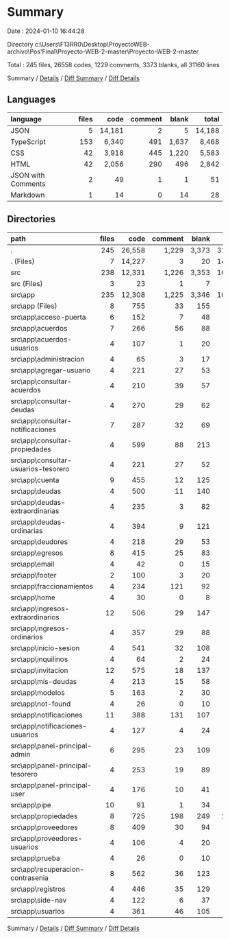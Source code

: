# Summary

Date : 2024-01-10 16:44:28

Directory c:\\Users\\F13RR0\\Desktop\\ProyectoWEB-archivo\\Pos'Final\\Proyecto-WEB-2-master\\Proyecto-WEB-2-master

Total : 245 files,  26558 codes, 1229 comments, 3373 blanks, all 31160 lines

Summary / [Details](details.md) / [Diff Summary](diff.md) / [Diff Details](diff-details.md)

## Languages
| language | files | code | comment | blank | total |
| :--- | ---: | ---: | ---: | ---: | ---: |
| JSON | 5 | 14,181 | 2 | 5 | 14,188 |
| TypeScript | 153 | 6,340 | 491 | 1,637 | 8,468 |
| CSS | 42 | 3,918 | 445 | 1,220 | 5,583 |
| HTML | 42 | 2,056 | 290 | 496 | 2,842 |
| JSON with Comments | 2 | 49 | 1 | 1 | 51 |
| Markdown | 1 | 14 | 0 | 14 | 28 |

## Directories
| path | files | code | comment | blank | total |
| :--- | ---: | ---: | ---: | ---: | ---: |
| . | 245 | 26,558 | 1,229 | 3,373 | 31,160 |
| . (Files) | 7 | 14,227 | 3 | 20 | 14,250 |
| src | 238 | 12,331 | 1,226 | 3,353 | 16,910 |
| src (Files) | 3 | 23 | 1 | 7 | 31 |
| src\\app | 235 | 12,308 | 1,225 | 3,346 | 16,879 |
| src\\app (Files) | 8 | 755 | 33 | 155 | 943 |
| src\\app\\acceso-puerta | 6 | 152 | 7 | 48 | 207 |
| src\\app\\acuerdos | 7 | 266 | 56 | 88 | 410 |
| src\\app\\acuerdos-usuarios | 4 | 107 | 1 | 20 | 128 |
| src\\app\\administracion | 4 | 65 | 3 | 17 | 85 |
| src\\app\\agregar-usuario | 4 | 221 | 27 | 53 | 301 |
| src\\app\\consultar-acuerdos | 4 | 210 | 39 | 57 | 306 |
| src\\app\\consultar-deudas | 4 | 270 | 29 | 62 | 361 |
| src\\app\\consultar-notificaciones | 7 | 287 | 32 | 69 | 388 |
| src\\app\\consultar-propiedades | 4 | 599 | 88 | 213 | 900 |
| src\\app\\consultar-usuarios-tesorero | 4 | 221 | 27 | 52 | 300 |
| src\\app\\cuenta | 9 | 455 | 12 | 125 | 592 |
| src\\app\\deudas | 4 | 500 | 11 | 140 | 651 |
| src\\app\\deudas-extraordinarias | 4 | 235 | 3 | 82 | 320 |
| src\\app\\deudas-ordinarias | 4 | 394 | 9 | 121 | 524 |
| src\\app\\deudores | 4 | 218 | 29 | 53 | 300 |
| src\\app\\egresos | 8 | 415 | 25 | 83 | 523 |
| src\\app\\email | 4 | 42 | 0 | 15 | 57 |
| src\\app\\footer | 2 | 100 | 3 | 20 | 123 |
| src\\app\\fraccionamientos | 4 | 234 | 121 | 92 | 447 |
| src\\app\\home | 4 | 30 | 0 | 8 | 38 |
| src\\app\\ingresos-extraordinarios | 12 | 506 | 29 | 147 | 682 |
| src\\app\\ingresos-ordinarios | 4 | 357 | 29 | 88 | 474 |
| src\\app\\inicio-sesion | 4 | 541 | 32 | 108 | 681 |
| src\\app\\inquilinos | 4 | 64 | 2 | 24 | 90 |
| src\\app\\invitacion | 12 | 575 | 18 | 137 | 730 |
| src\\app\\mis-deudas | 4 | 213 | 15 | 58 | 286 |
| src\\app\\modelos | 5 | 163 | 2 | 30 | 195 |
| src\\app\\not-found | 4 | 26 | 0 | 10 | 36 |
| src\\app\\notificaciones | 11 | 388 | 131 | 107 | 626 |
| src\\app\\notificaciones-usuarios | 4 | 127 | 4 | 24 | 155 |
| src\\app\\panel-principal-admin | 6 | 295 | 23 | 109 | 427 |
| src\\app\\panel-principal-tesorero | 4 | 253 | 19 | 89 | 361 |
| src\\app\\panel-principal-user | 4 | 176 | 10 | 41 | 227 |
| src\\app\\pipe | 10 | 91 | 1 | 34 | 126 |
| src\\app\\propiedades | 8 | 725 | 198 | 249 | 1,172 |
| src\\app\\proveedores | 8 | 409 | 30 | 94 | 533 |
| src\\app\\proveedores-usuarios | 4 | 106 | 4 | 20 | 130 |
| src\\app\\prueba | 4 | 26 | 0 | 10 | 36 |
| src\\app\\recuperacion-contrasenia | 8 | 562 | 36 | 123 | 721 |
| src\\app\\registros | 4 | 446 | 35 | 129 | 610 |
| src\\app\\side-nav | 4 | 122 | 6 | 37 | 165 |
| src\\app\\usuarios | 4 | 361 | 46 | 105 | 512 |

Summary / [Details](details.md) / [Diff Summary](diff.md) / [Diff Details](diff-details.md)